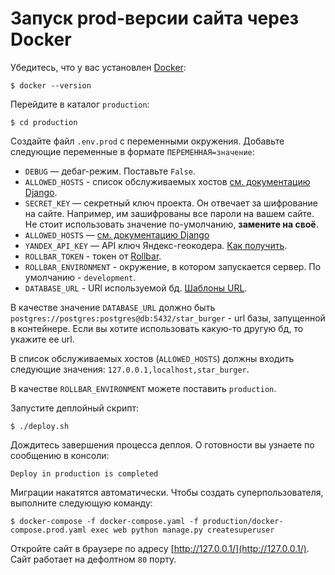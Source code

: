 # Запуск prod-версии сайта через Docker

Убедитесь, что у вас установлен [Docker](https://www.docker.com/):
```shell
$ docker --version
```

Перейдите в каталог `production`:

```shell
$ cd production
```

Создайте файл `.env.prod` с переменными окружения. Добавьте следующие переменные в формате
`ПЕРЕМЕННАЯ=значение`:

- `DEBUG` — дебаг-режим. Поставьте `False`.
- `ALLOWED_HOSTS` - список обслуживаемых хостов [см. документацию Django](https://docs.djangoproject.com/en/3.1/ref/settings/#allowed-hosts).
- `SECRET_KEY` — секретный ключ проекта. Он отвечает за шифрование на сайте. Например, им зашифрованы все пароли на вашем сайте. Не стоит использовать значение по-умолчанию, **замените на своё**.
- `ALLOWED_HOSTS` — [см. документацию Django](https://docs.djangoproject.com/en/3.1/ref/settings/#allowed-hosts)
- `YANDEX_API_KEY` — API ключ Яндекс-геокодера. [Как получить](https://developer.tech.yandex.ru/services/).
- `ROLLBAR_TOKEN` - токен от [Rollbar](https://rollbar.com).
- `ROLLBAR_ENVIRONMENT` - окружение, в котором запускается сервер. По умолчанию - `development`.
- `DATABASE_URL` - URl используемой бд. [Шаблоны URL](https://github.com/jacobian/dj-database-url#:~:text=unlimited%20persistent%20connections.-,URL%20schema,-Engine).

В качестве значение `DATABASE_URL` должно быть `postgres://postgres:postgres@db:5432/star_burger` - url базы, 
запущенной в контейнере. Если вы хотите использовать какую-то другую бд, то укажите ее url.

В список обслуживаемых хостов (`ALLOWED_HOSTS`) должны входить следующие значения: `127.0.0.1,localhost,star_burger`.

В качестве `ROLLBAR_ENVIRONMENT` можете поставить `production`.

Запустите деплойный скрипт:
```shell
$ ./deploy.sh
```

Дождитесь завершения процесса деплоя. О готовности вы узнаете по сообщению в консоли:
```
Deploy in production is completed
```

Миграции накатятся автоматически. Чтобы создать суперпользователя, выполните следующую команду:
```shell
$ docker-compose -f docker-compose.yaml -f production/docker-compose.prod.yaml exec web python manage.py createsuperuser
```

Откройте сайт в браузере по адресу [http://127.0.0.1/](http://127.0.0.1/). Сайт работает на дефолтном `80` порту.